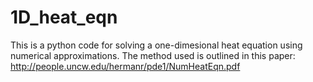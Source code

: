 # 1D_heat_eqn
This is a python code for solving a one-dimesional heat equation using numerical approximations.
The method used is outlined in this paper: http://people.uncw.edu/hermanr/pde1/NumHeatEqn.pdf
